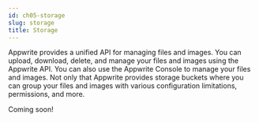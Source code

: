 ```yaml
---
id: ch05-storage
slug: storage
title: Storage
---
```


Appwrite provides a unified API for managing files and images. You can upload, download, delete, and manage your files and images using the Appwrite API. You can also use the Appwrite Console to manage your files and images. Not only that Appwrite provides storage buckets where you can group your files and images with various configuration limitations, permissions, and more.

Coming soon!
